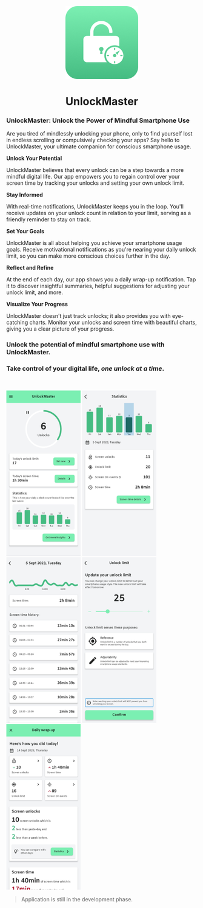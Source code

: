 <p align="center">
   <img src="./screenshots/UnlockMasterIcon.png" width="192" height="192"/>
</p>

<h1 align="center"><b>UnlockMaster</b></h1>

### UnlockMaster: Unlock the Power of Mindful Smartphone Use

Are you tired of mindlessly unlocking your phone, only to find yourself lost in endless scrolling or compulsively checking your apps? Say hello to UnlockMaster, your ultimate companion for conscious smartphone usage.

**Unlock Your Potential**

UnlockMaster believes that every unlock can be a step towards a more mindful digital life. Our app empowers you to regain control over your screen time by tracking your unlocks and setting your own unlock limit.

**Stay Informed**

With real-time notifications, UnlockMaster keeps you in the loop. You'll receive updates on your unlock count in relation to your limit, serving as a friendly reminder to stay on track.

**Set Your Goals**

UnlockMaster is all about helping you achieve your smartphone usage goals. Receive motivational notifications as you're nearing your daily unlock limit, so you can make more conscious choices further in the day.

**Reflect and Refine**

At the end of each day, our app shows you a daily wrap-up notification. Tap it to discover insightful summaries, helpful suggestions for adjusting your unlock limit, and more.

**Visualize Your Progress**

UnlockMaster doesn't just track unlocks; it also provides you with eye-catching charts. Monitor your unlocks and screen time with beautiful charts, giving you a clear picture of your progress.

### Unlock the potential of mindful smartphone use with UnlockMaster.
### Take control of your digital life, *one unlock at a time*.

<br/>

<p>  
   <img src="./screenshots/HomeScreen.jpg" width="196" height="436"/>  
   <img src="./screenshots/StatisticsScreen.jpg" width="196" height="436"/>  
   <img src="./screenshots/ScreenTimeScreen.jpg" width="196" height="436"/>  
   <img src="./screenshots/UnlockLimitUpdatingScreen.jpg" width="196" height="436"/>  
   <img src="./screenshots/DailyWrapUpScreen.jpg" width="196" height="436"/>  
</p>


> Application is still in the development phase.
